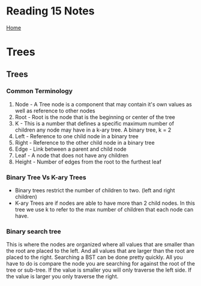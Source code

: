 # Reading 15 Notes

[Home](README.md)

# Trees

## Trees
### Common Terminology
1. Node - A Tree node is a component that may contain it's own values as well as reference to other nodes
2. Root - Root is the node that is the beginning or center of the tree
3. K - This is a number that defines a specific maximum number of children any node may have in a k-ary tree. A binary tree, k = 2
4. Left - Reference to one child node in a binary tree
5. Right - Reference to the other child node in a binary tree
6. Edge - Link between a parent and child node
7. Leaf - A node that does not have any children
8. Height - Number of edges from the root to the furthest leaf

### Binary Tree Vs K-ary Trees
- Binary trees restrict the number of children to two. (left and right children)
- K-ary Trees are if nodes are able to have more than 2 child nodes. In this tree we use k to refer to the max number of children that each node can have. 


### Binary search tree
This is where the nodes are organized where all values that are smaller than the root are placed to the left. And all values that are larger than the root are placed to the right. Searching a BST can be done pretty quickly. All you have to do is compare the node you are searching for against the root of the tree or sub-tree. If the value is smaller you will only traverse the left side. If the value is larger you only traverse the right. 